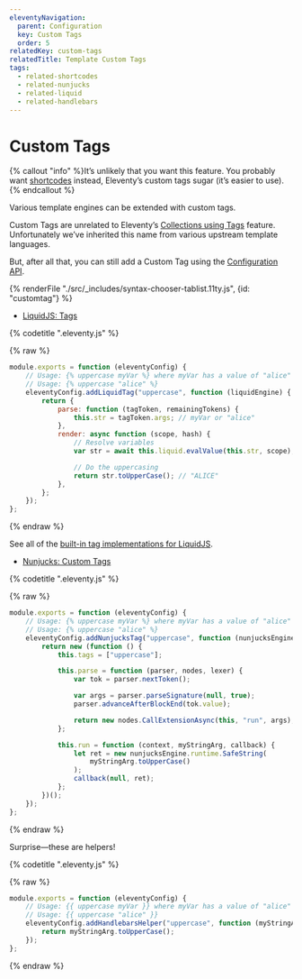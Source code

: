 ```yaml
---
eleventyNavigation:
  parent: Configuration
  key: Custom Tags
  order: 5
relatedKey: custom-tags
relatedTitle: Template Custom Tags
tags:
  - related-shortcodes
  - related-nunjucks
  - related-liquid
  - related-handlebars
---
```


# Custom Tags

{% callout "info" %}It’s unlikely that you want this feature. You probably want <a href="/docs/shortcodes/">shortcodes</a> instead, Eleventy’s custom tags sugar (it’s easier to use).{% endcallout %}

Various template engines can be extended with custom tags.

Custom Tags are unrelated to Eleventy’s [Collections using Tags](/docs/collections/) feature. Unfortunately we’ve inherited this name from various upstream template languages.

But, after all that, you can still add a Custom Tag using the [Configuration API](/docs/config/#using-the-configuration-api).

<is-land on:visible import="/js/seven-minute-tabs.js">
<seven-minute-tabs persist sync>
  {% renderFile "./src/_includes/syntax-chooser-tablist.11ty.js", {id: "customtag"} %}
  <div id="customtag-liquid" role="tabpanel">

- [LiquidJS: Tags](https://liquidjs.com/tutorials/register-filters-tags.html)

{% codetitle ".eleventy.js" %}

{% raw %}

```js
module.exports = function (eleventyConfig) {
	// Usage: {% uppercase myVar %} where myVar has a value of "alice"
	// Usage: {% uppercase "alice" %}
	eleventyConfig.addLiquidTag("uppercase", function (liquidEngine) {
		return {
			parse: function (tagToken, remainingTokens) {
				this.str = tagToken.args; // myVar or "alice"
			},
			render: async function (scope, hash) {
				// Resolve variables
				var str = await this.liquid.evalValue(this.str, scope); // "alice"

				// Do the uppercasing
				return str.toUpperCase(); // "ALICE"
			},
		};
	});
};
```

{% endraw %}

See all of the [built-in tag implementations for LiquidJS](https://liquidjs.com/tags/overview.html).

  </div>
  <div id="customtag-njk" role="tabpanel">

- [Nunjucks: Custom Tags](https://mozilla.github.io/nunjucks/api.html#custom-tags)

{% codetitle ".eleventy.js" %}

{% raw %}

```js
module.exports = function (eleventyConfig) {
	// Usage: {% uppercase myVar %} where myVar has a value of "alice"
	// Usage: {% uppercase "alice" %}
	eleventyConfig.addNunjucksTag("uppercase", function (nunjucksEngine) {
		return new (function () {
			this.tags = ["uppercase"];

			this.parse = function (parser, nodes, lexer) {
				var tok = parser.nextToken();

				var args = parser.parseSignature(null, true);
				parser.advanceAfterBlockEnd(tok.value);

				return new nodes.CallExtensionAsync(this, "run", args);
			};

			this.run = function (context, myStringArg, callback) {
				let ret = new nunjucksEngine.runtime.SafeString(
					myStringArg.toUpperCase()
				);
				callback(null, ret);
			};
		})();
	});
};
```

{% endraw %}

  </div>
  <div id="customtag-hbs" role="tabpanel">

Surprise—these are helpers!

{% codetitle ".eleventy.js" %}

{% raw %}

```js
module.exports = function (eleventyConfig) {
	// Usage: {{ uppercase myVar }} where myVar has a value of "alice"
	// Usage: {{ uppercase "alice" }}
	eleventyConfig.addHandlebarsHelper("uppercase", function (myStringArg) {
		return myStringArg.toUpperCase();
	});
};
```

{% endraw %}

  </div>
</seven-minute-tabs>
</is-land>
